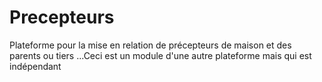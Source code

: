 # Precepteurs
Plateforme pour la mise en relation de précepteurs de maison et des parents ou tiers ...Ceci est un module d'une autre plateforme mais qui est indépendant
